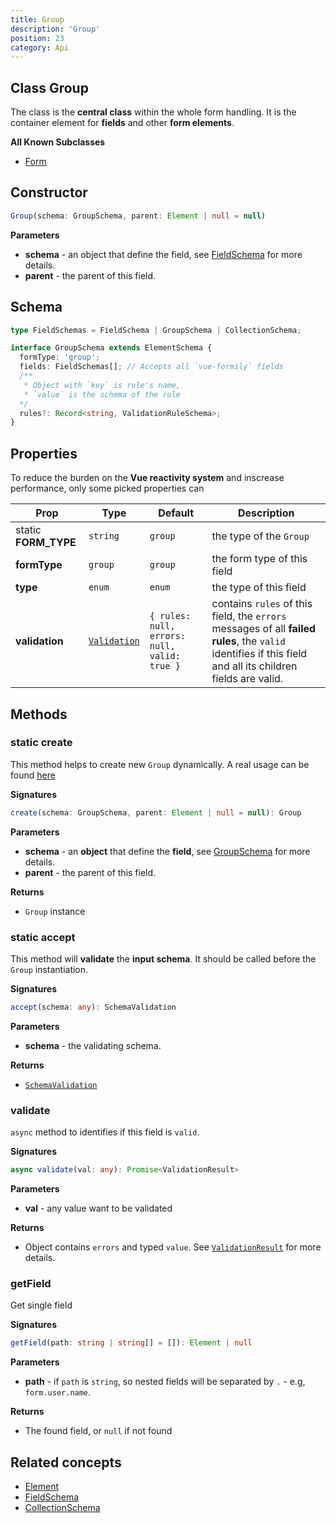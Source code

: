 ```yaml
---
title: Group
description: 'Group'
position: 23
category: Api
---
```


## Class Group
<tree :items="[
  { text: 'Element', url: '/api/form-element' },
  { text: 'Group' }
]"></tree>

The class is the **central class** within the whole form handling. It is the container element for **fields** and other **form elements**.

**All Known Subclasses**
- [Form](/api/form)

## Constructor
```typescript
Group(schema: GroupSchema, parent: Element | null = null)
```

**Parameters**
- **schema** - an object that define the field, see [FieldSchema](/api/form-field#schema) for more details. 
- **parent** - the parent of this field.

## Schema
```typescript
type FieldSchemas = FieldSchema | GroupSchema | CollectionSchema;

interface GroupSchema extends ElementSchema {
  formType: 'group';
  fields: FieldSchemas[]; // Accepts all `vue-formily` fields
  /**
   * Object with `key` is rule's name,
   * `value` is the schema of the rule
  */
  rules?: Record<string, ValidationRuleSchema>;
}
```

## Properties
<alert>

To reduce the burden on the **Vue reactivity system** and inscrease performance, only some picked properties can <prop-infos reactive></prop-infos>

</alert>

| Prop | Type | Default | Description |
| ---- | ---- | ---------------- | ----------- |
| static **FORM_TYPE** | `string` | `group` | the type of the `Group` |
| **formType** <prop-infos readonly></prop-infos> | `group` | `group` | the form type of this field |
| **type** <prop-infos readonly></prop-infos> | `enum` | `enum` | the type of this field |
| **validation** <prop-infos readonly></prop-infos> | [`Validation`](/api/validation) | `{ rules: null, errors: null, valid: true }` | contains `rules` of this field, the `errors` messages of all **failed rules**, the `valid` identifies if this field and all its children fields are valid.  |

## Methods
### static create
This method helps to create new `Group` dynamically. A real usage can be found [here]()

**Signatures**
```typescript
create(schema: GroupSchema, parent: Element | null = null): Group
```

**Parameters**
- **schema** - an **object** that define the **field**, see [GroupSchema](/api/form-field#schema) for more details. 
- **parent** - the parent of this field.

**Returns**
- `Group` instance

### static accept
This method will **validate** the **input schema**. It should be called before  the `Group` instantiation.

**Signatures**
```typescript
accept(schema: any): SchemaValidation
```

**Parameters**
- **schema** - the validating schema.

**Returns**
- [`SchemaValidation`]()

### validate
`async` method to identifies if this field is `valid`.

**Signatures**
```typescript
async validate(val: any): Promise<ValidationResult>
```

**Parameters**
- **val** - any value want to be validated

**Returns**
- Object contains `errors` and typed `value`. See [`ValidationResult`]() for more details.

### getField
Get single field

**Signatures**
```typescript
getField(path: string | string[] = []): Element | null
```

**Parameters**
- **path** - if `path` is `string`, so nested fields will be separated by `.` - e.g, `form.user.name`.

**Returns**
- The found field, or `null` if not found

## Related concepts
- [Element](/api/element)
- [FieldSchema](/api/field#schema)
- [CollectionSchema](/api/collection#schema)
